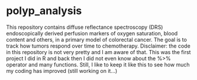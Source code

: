# polyp_analysis

This repository contains diffuse reflectance spectroscopy (DRS) endoscopically derived perfusion markers of oxygen saturation, blood content and others, in a primary model
of colorectal cancer. 
The goal is to track how tumors respond over time to chemotherapy.
Disclaimer: the code in this repository is not very pretty and I am aware of that. This was the first project I did in R and back then I did not even know about the %>% operator and many functions. Still, I like to keep it like this to see how much my coding has improved (still working on it...)
